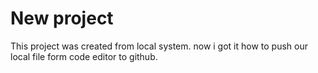# New project
 This project was created from local system.
 now i got it how to push our local file form code editor to github.
